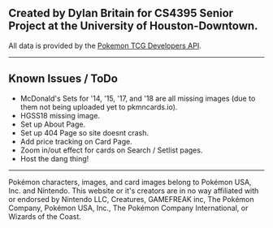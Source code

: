## Created by Dylan Britain for CS4395 Senior Project at the University of Houston-Downtown.

All data is provided by the [Pokemon TCG Developers API](https://pokemontcg.io/). 

---

## Known Issues / ToDo

- McDonald's Sets for '14, '15, '17, and '18 are all missing images (due to them not being uploaded yet to pkmncards.io).
- HGSS18 missing image.
- Set up About Page.
- Set up 404 Page so site doesnt crash.
- Add price tracking on Card Page.
- Zoom in/out effect for cards on Search / Setlist pages.
- Host the dang thing!

---
Pokémon characters, images, and card images belong to Pokémon USA, Inc. and Nintendo. This website or it's
    creators are in no way affiliated with or endorsed by Nintendo LLC, Creatures, GAMEFREAK inc, The Pokémon
    Company, Pokémon USA, Inc., The Pokémon Company International, or Wizards of the Coast.
